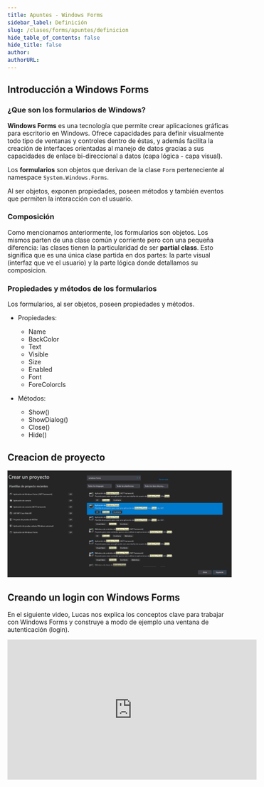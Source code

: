 ```yaml
---
title: Apuntes - Windows Forms
sidebar_label: Definición
slug: /clases/forms/apuntes/definicion
hide_table_of_contents: false
hide_title: false
author: 
authorURL: 
---
```


## Introducción a Windows Forms
### ¿Que son los formularios de Windows?
**Windows Forms** es una tecnología que permite crear aplicaciones gráficas para escritorio en Windows. Ofrece capacidades para definir visualmente todo tipo de ventanas y controles dentro de éstas, y además facilita la creación de interfaces orientadas al manejo de datos gracias a sus capacidades de enlace bi-direccional a datos (capa lógica - capa visual).


Los **formularios** son objetos que derivan de la clase `Form` perteneciente al namespace `System.Windows.Forms`. 

Al ser objetos, exponen propiedades, poseen métodos y también eventos que permiten la interacción con el usuario.

### Composición
Como mencionamos anteriormente, los formularios son objetos. Los mismos parten de una clase común y corriente pero con una pequeña diferencia: las clases tienen la particularidad de ser **partial class**. Esto significa que es una única clase partida en dos partes: la parte visual (interfaz que ve el usuario) y la parte lógica donde detallamos su composicion.

### Propiedades y métodos de los formularios
Los formularios, al ser objetos, poseen propiedades y métodos. 

+ Propiedades:
    + Name
    + BackColor
    + Text 
    + Visible
    + Size
    + Enabled
    + Font
    + ForeColorcls

+ Métodos:
    + Show()
    + ShowDialog()
    + Close()
    + Hide()

## Creacion de proyecto

![Template Windows Forms Visual Studio](/clases/05-forms/apuntes/crearprog.png)

## Creando un login con Windows Forms
En el siguiente video, Lucas nos explica los conceptos clave para trabajar con Windows Forms y construye a modo de ejemplo una ventana de autenticación (login).

<iframe width="560" height="315" src="https://www.youtube.com/embed/-4BuCOuE5YA" title="YouTube video player" frameborder="0" allow="accelerometer; autoplay; clipboard-write; encrypted-media; gyroscope; picture-in-picture" allowfullscreen></iframe>

